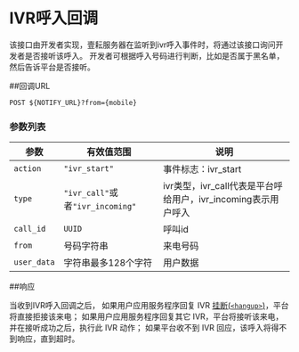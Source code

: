 # IVR呼入回调
<!-- toc -->

该接口由开发者实现，壹耘服务器在监听到ivr呼入事件时，将通过该接口询问开发者是否接听该呼入。
开发者可根据呼入号码进行判断，比如是否属于黑名单，然后告诉平台是否接听。

##回调URL
    
```
POST ${NOTIFY_URL}?from={mobile}
```

### 参数列表
| 参数                  | 有效值范围       |  说明                                   |
| --------------------- | ---------------- | --------------------------------------- |
| `action`              | `"ivr_start"`    | 事件标志：ivr_start                     |
| `type`              | `"ivr_call"`或者`"ivr_incoming"`    | ivr类型，ivr_call代表是平台呼给用户，ivr_incoming表示用户呼入                    |
| `call_id`             | `UUID`           | 呼叫id                                   |
| `from`                | 号码字符串        | 来电号码                                |
| `user_data`                | 字符串最多128个字符        | 用户数据                                |

##响应

当收到IVR呼入回调之后，
如果用户应用服务程序回复 IVR [挂断(`<hangup>`)](./action/hangup.md)，平台将直接拒接该来电；
如果用户应用服务程序回复其它 IVR，平台将接听该来电，并在接听成功之后，执行此 IVR 动作；
如果平台收不到 IVR 回应，该呼入将得不到响应，直到超时。
